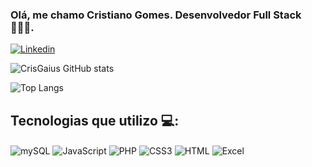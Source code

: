 ### Olá, me chamo Cristiano Gomes. Desenvolvedor Full Stack 👨🏽‍💻.
[![Linkedin](https://img.shields.io/badge/LinkedIn-0077B5?style=for-the-badge&logo=linkedin&logoColor=white)](https://www.linkedin.com/in/cristiano-gomes-dos-santos/)

![CrisGaius GitHub stats](https://github-readme-stats.vercel.app/api?username=CrisGaius&show_icons=true&theme=radical)

![Top Langs](https://github-readme-stats.vercel.app/api/top-langs/?username=CrisGaius&layout=compact)

## Tecnologias que utilizo 💻:

<div style="display: inline_block">
  <img align="center" alt="mySQL" src="https://img.shields.io/badge/MySQL-00000F?style=for-the-badge&logo=mysql&logoColor=white"/>
  <img align="center" alt="JavaScript" src="https://img.shields.io/badge/JavaScript-F7DF1E?style=for-the-badge&logo=javascript&logoColor=black"/>
  <img align="center" alt="PHP" src="https://img.shields.io/badge/PHP-777BB4?style=for-the-badge&logo=php&logoColor=white"/>
  <img align="center" alt="CSS3" src="https://img.shields.io/badge/CSS3-1572B6?style=for-the-badge&logo=css3&logoColor=white"/>
  <img align="center" alt="HTML" src="https://img.shields.io/badge/HTML5-E34F26?style=for-the-badge&logo=html5&logoColor=white"/>
  <img align="center" alt="Excel" src="https://img.shields.io/badge/Microsoft_Excel-217346?style=for-the-badge&logo=microsoft-excel&logoColor=white"/>
</div>

<br>
